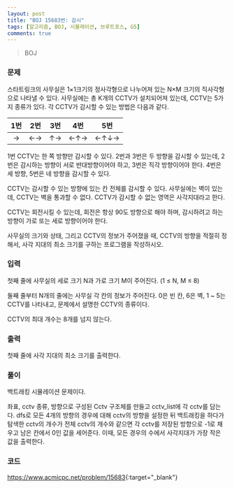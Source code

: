 ```yaml
---
layout: post
title: "BOJ 15683번: 감시"
tags: [알고리즘, BOJ, 시뮬레이션, 브루트포스, G5]
comments: true
---
```


> BOJ

### 문제
스타트링크의 사무실은 1×1크기의 정사각형으로 나누어져 있는 N×M 크기의 직사각형으로 나타낼 수 있다. 사무실에는 총 K개의 CCTV가 설치되어져 있는데, CCTV는 5가지 종류가 있다. 각 CCTV가 감시할 수 있는 방법은 다음과 같다.

| 1번 | 2번 | 3번 | 4번 | 5번  |
|:---:|:---:|:---:|:---:|:----:|
| →   | ←→  | ↑→  | ←↑→ | ←↑↓→ |

1번 CCTV는 한 쪽 방향만 감시할 수 있다. 2번과 3번은 두 방향을 감시할 수 있는데, 2번은 감시하는 방향이 서로 반대방향이어야 하고, 3번은 직각 방향이어야 한다. 4번은 세 방향, 5번은 네 방향을 감시할 수 있다.

CCTV는 감시할 수 있는 방향에 있는 칸 전체를 감시할 수 있다. 사무실에는 벽이 있는데, CCTV는 벽을 통과할 수 없다. CCTV가 감시할 수 없는 영역은 사각지대라고 한다.

CCTV는 회전시킬 수 있는데, 회전은 항상 90도 방향으로 해야 하며, 감시하려고 하는 방향이 가로 또는 세로 방향이어야 한다.

사무실의 크기와 상태, 그리고 CCTV의 정보가 주어졌을 때, CCTV의 방향을 적절히 정해서, 사각 지대의 최소 크기를 구하는 프로그램을 작성하시오.

### 입력
첫째 줄에 사무실의 세로 크기 N과 가로 크기 M이 주어진다. (1 ≤ N, M ≤ 8)

둘째 줄부터 N개의 줄에는 사무실 각 칸의 정보가 주어진다. 0은 빈 칸, 6은 벽, 1 ~ 5는 CCTV를 나타내고, 문제에서 설명한 CCTV의 종류이다. 

CCTV의 최대 개수는 8개를 넘지 않는다.

### 출력
첫째 줄에 사각 지대의 최소 크기를 출력한다.

### 풀이
백트래킹 시뮬레이션 문제이다.

좌표, cctv 종류, 방향으로 구성된 Cctv 구조체를 만들고 cctv_list에 각 cctv를 담는다. dfs로 모든 4개의 방향의 경우에 대해 cctv의 방향을 설정한 뒤 백트래킹을 하다가 탐색한 cctv의 개수가 전체 cctv의 개수와 같으면 각 cctv를 저장된 방향으로 -1로 채우고 남은 칸에서 0인 값을 세어준다. 이때, 모든 경우의 수에서 사각지대가 가장 작은 값을 출력한다. 

### 코드
<script src="https://gist.github.com/raeyoungii/277a8e316816310abc6275c5f74f5295.js"></script>

<https://www.acmicpc.net/problem/15683>{:target="_blank"}
